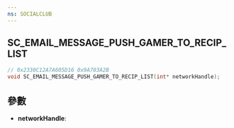 ```yaml
---
ns: SOCIALCLUB
---
```

## SC_EMAIL_MESSAGE_PUSH_GAMER_TO_RECIP_LIST

```c
// 0x2330C12A7A605D16 0x9A703A2B
void SC_EMAIL_MESSAGE_PUSH_GAMER_TO_RECIP_LIST(int* networkHandle);
```


## 參數
* **networkHandle**: 

